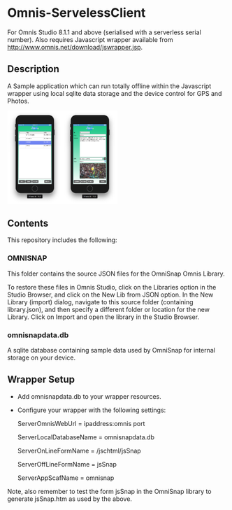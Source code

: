 # Omnis-ServelessClient
For Omnis Studio 8.1.1 and above (serialised with a serverless serial number).
Also requires Javascript wrapper available from http://www.omnis.net/download/jswrapper.jsp.

## Description

A Sample application which can run totally offline within the Javascript wrapper using local sqlite data storage and the device control for GPS and Photos.

<img src="screenshots/omnisnap1.png" width="25%" height="25%" /><img src="screenshots/omnisnap2.png" width="25%" height="25%" />

## Contents

This repository includes the following:

### OMNISNAP

This folder contains the source JSON files for the OmniSnap Omnis Library.

To restore these files in Omnis Studio, click on the Libraries option in the Studio Browser, and click on the New Lib from JSON option. In the New Library (import) dialog, navigate to this source folder (containing library.json), and then specify a different folder or location for the new Library. Click on Import and open the library in the Studio Browser.

### omnisnapdata.db

A sqlite database containing sample data used by OmniSnap for internal storage on your device.

## Wrapper Setup

- Add omnisnapdata.db to your wrapper resources.

- Configure your wrapper with the following settings:

  ServerOmnisWebUrl = ipaddress:omnis port
  
  ServerLocalDatabaseName = omnisnapdata.db
  
  ServerOnLineFormName = /jschtml/jsSnap
  
  ServerOffLineFormName = jsSnap
  
  ServerAppScafName = omnisnap

Note, also remember to test the form jsSnap in the OmniSnap library to generate jsSnap.htm as used by the above.
